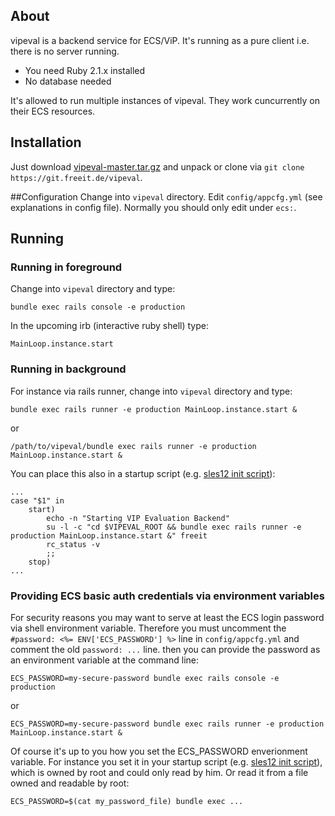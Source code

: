 ## About
vipeval is a backend service for ECS/ViP. It's running as a pure client i.e. there is no server running.

* You need Ruby 2.1.x installed
* No database needed

It's allowed to run multiple instances of vipeval. They work cuncurrently
on their ECS resources.

## Installation
Just download
[vipeval-master.tar.gz](https://git.freeit.de/vipeval/snapshot/vipeval-master.tar.gz)
and unpack or clone via `git clone https://git.freeit.de/vipeval`.

##Configuration
Change into `vipeval` directory. Edit `config/appcfg.yml` (see explanations
in config file). Normally you should only edit under `ecs:`.

## Running
### Running in foreground
Change into `vipeval` directory and type:

    bundle exec rails console -e production

In the upcoming irb (interactive ruby shell) type:

    MainLoop.instance.start

### Running in background
For instance via rails runner, change into `vipeval` directory and type:

    bundle exec rails runner -e production MainLoop.instance.start &

or

    /path/to/vipeval/bundle exec rails runner -e production MainLoop.instance.start &

You can place this also in a startup script (e.g. [sles12 init
script](doc/vipeval_sles12_startscript)):

    ...
    case "$1" in
        start)
            echo -n "Starting VIP Evaluation Backend"
            su -l -c "cd $VIPEVAL_ROOT && bundle exec rails runner -e production MainLoop.instance.start &" freeit
            rc_status -v
            ;;
        stop)
    ...

### Providing ECS basic auth credentials via environment variables
For security reasons you may want to serve at least the ECS login password
via shell environment variable. Therefore you must uncomment the
`#password: <%= ENV['ECS_PASSWORD'] %>` line in `config/appcfg.yml` and
comment the old `password: ...` line. then you can provide the password as
an environment variable at the command line:

    ECS_PASSWORD=my-secure-password bundle exec rails console -e production

or

    ECS_PASSWORD=my-secure-password bundle exec rails runner -e production MainLoop.instance.start &

Of course it's up to you how you set the ECS\_PASSWORD enverionment
variable. For instance you set it in your startup script (e.g. [sles12 init
script](doc/vipeval_sles12_startscript)), which is owned by root and could
only read by him. Or read it from a file owned and readable by root:

    ECS_PASSWORD=$(cat my_password_file) bundle exec ...


